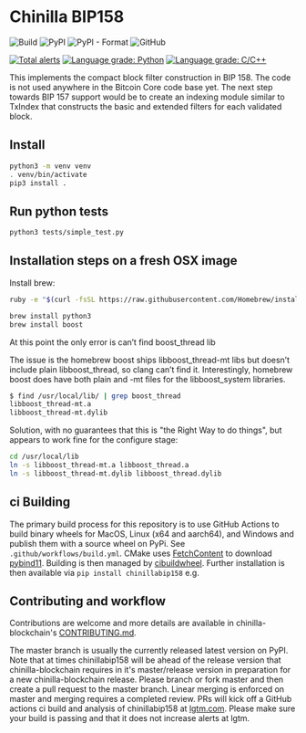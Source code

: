 # Chinilla BIP158

![Build](https://github.com/Chinilla-Network/chinillabip158/workflows/Build/badge.svg)
![PyPI](https://img.shields.io/pypi/v/chinillabip158?logo=pypi)
![PyPI - Format](https://img.shields.io/pypi/format/chinillabip158?logo=pypi)
![GitHub](https://img.shields.io/github/license/Chinilla-Network/chinillabip158?logo=Github)

[![Total alerts](https://img.shields.io/lgtm/alerts/g/Chinilla-Network/chinillabip158.svg?logo=lgtm&logoWidth=18)](https://lgtm.com/projects/g/Chinilla-Network/chinillabip158/alerts/)
[![Language grade: Python](https://img.shields.io/lgtm/grade/python/g/Chinilla-Network/chinillabip158.svg?logo=lgtm&logoWidth=18)](https://lgtm.com/projects/g/Chinilla-Network/chinillabip158/context:python)
[![Language grade: C/C++](https://img.shields.io/lgtm/grade/cpp/g/Chinilla-Network/chinillabip158.svg?logo=lgtm&logoWidth=18)](https://lgtm.com/projects/g/Chinilla-Network/chinillabip158/context:cpp)

This implements the compact block filter construction in BIP 158. The code is
not used anywhere in the Bitcoin Core code base yet. The next step towards
BIP 157 support would be to create an indexing module similar to TxIndex that
constructs the basic and extended filters for each validated block.

## Install

```bash
python3 -m venv venv
. venv/bin/activate
pip3 install .
```

## Run python tests

```bash
python3 tests/simple_test.py
```

## Installation steps on a fresh OSX image

Install brew:

```bash
ruby -e "$(curl -fsSL https://raw.githubusercontent.com/Homebrew/install/master/install)"

brew install python3  
brew install boost  
```

At this point the only error is can’t find boost_thread lib

The issue is the homebrew boost ships libboost_thread-mt libs but doesn’t
include plain libboost_thread, so clang can’t find it. Interestingly, homebrew
boost does have both plain and -mt files for the libboost_system libraries.

```bash
$ find /usr/local/lib/ | grep boost_thread  
libboost_thread-mt.a  
libboost_thread-mt.dylib  
```

Solution, with no guarantees that this is "the Right Way to do things", but
appears to work fine for the configure stage:

```bash
cd /usr/local/lib  
ln -s libboost_thread-mt.a libboost_thread.a  
ln -s libboost_thread-mt.dylib libboost_thread.dylib  
```

## ci Building

The primary build process for this repository is to use GitHub Actions to
build binary wheels for MacOS, Linux (x64 and aarch64), and Windows and publish
them with a source wheel on PyPi. See `.github/workflows/build.yml`. CMake uses
[FetchContent](https://cmake.org/cmake/help/latest/module/FetchContent.html)
to download [pybind11](https://github.com/pybind/pybind11). Building is then
managed by [cibuildwheel](https://github.com/joerick/cibuildwheel). Further
installation is then available via `pip install chinillabip158` e.g.

## Contributing and workflow

Contributions are welcome and more details are available in chinilla-blockchain's
[CONTRIBUTING.md](https://github.com/Chinilla-Network/chinilla-blockchain/blob/master/CONTRIBUTING.md).

The master branch is usually the currently released latest version on PyPI.
Note that at times chinillabip158 will be ahead of the release version that
chinilla-blockchain requires in it's master/release version in preparation for a
new chinilla-blockchain release. Please branch or fork master and then create a
pull request to the master branch. Linear merging is enforced on master and
merging requires a completed review. PRs will kick off a GitHub actions ci
build and analysis of chinillabip158 at
[lgtm.com](https://lgtm.com/projects/g/Chinilla-Network/chinillabip158/?mode=list).
Please make sure your build is passing and that it does not increase alerts
at lgtm.

